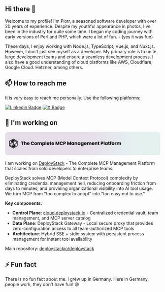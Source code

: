## Hi there 👋

Welcome to my profile! I'm Piotr, a seasoned software developer with over 20 years of experience. Despite my youthful appearance in photos, I've been in the industry for quite some time. I began my coding journey with early versions of Perl and PHP, which were a lot of fun. - (yes it was fun)

These days, I enjoy working with Node.js, TypeScript, Vue.js, and Nuxt.js. However, I don't just see myself as a developer. My primary role is to unite large development teams and ensure a seamless development process. I also have a good understanding of cloud platforms like AWS, Cloudflare, Google Cloud. Hetzner, among others.

## 📫 How to reach me

It is very easy to reach me personally. Use the following platforms:

[![Linkedin Badge](https://img.shields.io/badge/-piotr--hajdas-blue?style=flat&logo=Linkedin&logoColor=white&link=https://www.linkedin.com/in/piotr-hajdas/)](https://www.linkedin.com/in/piotr-hajdas/)
[![X Badge](https://img.shields.io/badge/-@piotr_hajdas-000000?style=flat&labelColor=00000&logo=x&logoColor=white&link=https://x.com/piotr_hajdas)](https://x.com/piotr_hajdas)

## 🔭 I'm working on

<a href="https://deploystack.io">
  <picture>
    <source media="(prefers-color-scheme: dark)" srcset="lasim-profile.png">
    <source media="(prefers-color-scheme: light)" srcset="lasim-profile.png">
    <img alt="DeployStack Logo" src="lasim-profile.png">
  </picture>
</a>

<br/>

I am working on [DeployStack](https://deploystack.io) - The Complete MCP Management Platform that scales from solo developers to enterprise teams.

DeployStack solves MCP (Model Context Protocol) complexity by eliminating credential management hell, reducing onboarding friction from days to minutes, and providing organizational visibility into AI tool usage. We turn MCP from "too complex to adopt" into "too easy not to use."

**Key components:**
- **Control Plane**: [cloud.deploystack.io](https://cloud.deploystack.io) - Centralized credential vault, team management, and MCP server catalog
- **Data Plane**: DeployStack Gateway - Local secure proxy that provides zero-configuration access to all team-authorized MCP tools
- **Architecture**: Hybrid SSE + stdio system with persistent process management for instant tool availability

Main repository: [deploystackio/deploystack](https://github.com/deploystackio/deploystack)

## ⚡ Fun fact

There is no fun fact about me. I grew up in Germany. Here in Germany, people work, they don't have fun! 😄
